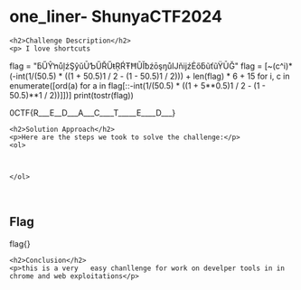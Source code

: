 <title>one_liner- ShunyaCTF2024</title>

<!DOCTYPE html>
<html>

<body>
    <h1>one_liner- ShunyaCTF2024</h1>

    <h2>Challenge Description</h2>
    <p> I love shortcuts

flag = "ƃŰŶŉůļźŞŷŭŪƄŰŘŰŧŖŔŦĦŨĬƀźōşŋůĲňĳźĖőƃũťũŸŪĞ" flag = [~(c^i)*(-int(1/(50.5) * ((1 + 50.5)1 / 2 - (1 - 50.5)1 / 2))) + len(flag) * 6 + 15 for i, c in enumerate([ord(a) for a in flag[::-int(1/(50.5) * ((1 + 5**0.5)1 / 2 - (1 - 50.5)**1 / 2))]])] print(tostr(flag))

0CTF{R___E__D___A___C____T_____E____D___}
 
</p>
 
    <h2>Solution Approach</h2>
    <p>Here are the steps we took to solve the challenge:</p>
    <ol>
 
       
    
    </ol>
<br>
    <h2>Flag</h2>
    <p class="flag">flag{}
</p>

    <h2>Conclusion</h2>
    <p>this is a very   easy chanllenge for work on develper tools in in chrome and web exploitations</p>
</body>
</html>

